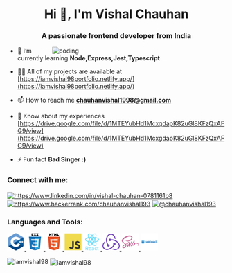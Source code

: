 <h1 align="center">Hi 👋, I'm Vishal Chauhan</h1>
<h3 align="center">A passionate frontend developer from India</h3>

<img align="right" alt="coding" width="400" src="https://user-images.githubusercontent.com/55389276/140866485-8fb1c876-9a8f-4d6a-98dc-08c4981eaf70.gif" />

<div></div>

- 🌱 I’m currently learning **Node,Express,Jest,Typescript**

- 👨‍💻 All of my projects are available at [https://iamvishal98portfolio.netlify.app/](https://iamvishal98portfolio.netlify.app/)

- 📫 How to reach me **chauhanvishal1998@gmail.com**

- 📄 Know about my experiences [https://drive.google.com/file/d/1MTEYubHd1McxgdapK82uGl8KFzQxAFG9/view](https://drive.google.com/file/d/1MTEYubHd1McxgdapK82uGl8KFzQxAFG9/view)

- ⚡ Fun fact **Bad Singer :)**

<h3 align="left">Connect with me:</h3>
<p align="left">
<a href="https://linkedin.com/in/https://www.linkedin.com/in/vishal-chauhan-0781161b8" target="blank"><img align="center" src="https://raw.githubusercontent.com/rahuldkjain/github-profile-readme-generator/master/src/images/icons/Social/linked-in-alt.svg" alt="https://www.linkedin.com/in/vishal-chauhan-0781161b8" height="30" width="40" /></a>
<a href="https://www.hackerrank.com/chauhanvishal193" target="blank"><img align="center" src="https://raw.githubusercontent.com/rahuldkjain/github-profile-readme-generator/master/src/images/icons/Social/hackerrank.svg" alt="https://www.hackerrank.com/chauhanvishal193" height="30" width="40" /></a>
<a href="https://www.hackerearth.com/@chauhanvishal193" target="blank"><img align="center" src="https://raw.githubusercontent.com/rahuldkjain/github-profile-readme-generator/master/src/images/icons/Social/hackerearth.svg" alt="@chauhanvishal193" height="30" width="40" /></a>
</p>

<h3 align="left">Languages and Tools:</h3>
<p align="left"> <a href="https://www.w3schools.com/cpp/" target="_blank" rel="noreferrer"> <img src="https://raw.githubusercontent.com/devicons/devicon/master/icons/cplusplus/cplusplus-original.svg" alt="cplusplus" width="40" height="40"/> </a> <a href="https://www.w3schools.com/css/" target="_blank" rel="noreferrer"> <img src="https://raw.githubusercontent.com/devicons/devicon/master/icons/css3/css3-original-wordmark.svg" alt="css3" width="40" height="40"/> </a> <a href="https://www.w3.org/html/" target="_blank" rel="noreferrer"> <img src="https://raw.githubusercontent.com/devicons/devicon/master/icons/html5/html5-original-wordmark.svg" alt="html5" width="40" height="40"/> </a> <a href="https://developer.mozilla.org/en-US/docs/Web/JavaScript" target="_blank" rel="noreferrer"> <img src="https://raw.githubusercontent.com/devicons/devicon/master/icons/javascript/javascript-original.svg" alt="javascript" width="40" height="40"/> </a> <a href="https://reactjs.org/" target="_blank" rel="noreferrer"> <img src="https://raw.githubusercontent.com/devicons/devicon/master/icons/react/react-original-wordmark.svg" alt="react" width="40" height="40"/> </a> <a href="https://redux.js.org" target="_blank" rel="noreferrer"> <img src="https://raw.githubusercontent.com/devicons/devicon/master/icons/redux/redux-original.svg" alt="redux" width="40" height="40"/> </a> <a href="https://sass-lang.com" target="_blank" rel="noreferrer"> <img src="https://raw.githubusercontent.com/devicons/devicon/master/icons/sass/sass-original.svg" alt="sass" width="40" height="40"/> </a> <a href="https://webpack.js.org" target="_blank" rel="noreferrer"> <img src="https://raw.githubusercontent.com/devicons/devicon/d00d0969292a6569d45b06d3f350f463a0107b0d/icons/webpack/webpack-original-wordmark.svg" alt="webpack" width="40" height="40"/> </a> </p>

<p><img align="left" src="https://github-readme-stats.vercel.app/api/top-langs?username=iamvishal98&show_icons=true&locale=en&layout=compact" alt="iamvishal98" /></p>

<p>&nbsp;<img align="center" src="https://github-readme-stats.vercel.app/api?username=iamvishal98&show_icons=true&locale=en" alt="iamvishal98" /></p>
